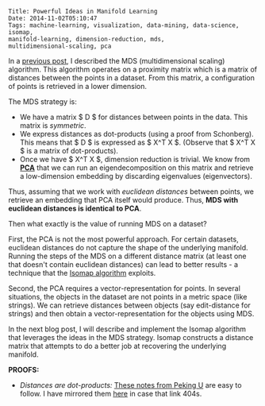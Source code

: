     Title: Powerful Ideas in Manifold Learning
    Date: 2014-11-02T05:10:47
    Tags: machine-learning, visualization, data-mining, data-science, isomap,
    manifold-learning, dimension-reduction, mds,
    multidimensional-scaling, pca

In a
[previous post](/2014/10/29/low-dimension-embeddings-for-visualization/),
I described the MDS (multidimensional scaling) algorithm. This
algorithm operates on a proximity matrix which is a matrix of
distances between the points in a dataset. From this matrix, a
configuration of points is retrieved in a lower dimension.

The MDS strategy is:

* We have a matrix $ D $ for distances between points in the data.
  This matrix is _symmetric_.
* We express distances as dot-products (using a proof from Schonberg).
  This means that $ D $ is expressed as $ X^T X $. (Observe that $
  X^T X $ is a matrix of dot-products).
* Once we have $ X^T X $, dimension reduction is trivial. We know
  from
  [**PCA**](http://en.wikipedia.org/wiki/Principal_component_analysis)
  that we can run an eigendecomposition on this matrix and  retrieve a
  low-dimension embedding by discarding eigenvalues (eigenvectors).
  

Thus, assuming that we work with _euclidean distances_ between points,
we retrieve an embedding that PCA itself would produce. Thus, **MDS with
euclidean distances is identical to PCA**.

Then what exactly is the value of running MDS on a dataset?

First, the PCA is not the most powerful approach. For
certain datasets, euclidean distances do not capture the shape of the
underlying manifold. Running the steps of the MDS on a different
distance matrix (at least one that doesn't contain euclidean
distances) can lead to better results - a technique that the [Isomap
algorithm](http://en.wikipedia.org/wiki/Isomap) exploits.

Second, the PCA requires a vector-representation for points. In several situations,
the objects in the dataset are not points in a metric space (like
strings). We can retrieve distances between objects (say edit-distance for
strings) and then obtain a vector-representation for the objects
using MDS.

In the next blog post, I will describe and implement the Isomap
algorithm that leverages the ideas in the MDS strategy. Isomap
constructs a distance matrix that attempts to do a better job at
recovering the underlying manifold.

**PROOFS:**

* _Distances are dot-products:_
  [These notes from Peking U](http://www.math.pku.edu.cn/teachers/yaoy/Fall2011/lecture11.pdf)
  are easy to follow. I have mirrored them [here](/img/mds_proof.pdf) in case that link 404s.
